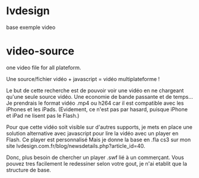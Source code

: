 lvdesign
======

base exemple video

video-source
============

one video file for all plateform. 

Une source/fichier vidéo + javascript = vidéo multiplateforme !

Le but de cette recherche est de pouvoir voir une vidéo en ne chargeant qu'une seule source vidéo.
Une economie de bande passante et de temps…
Je prendrais le format vidéo .mp4 ou h264 car il est compatible avec les iPhones et les iPads.
(Evidement, ce n'est pas par hasard, puisque iPhone et iPad ne lisent pas le Flash.)

Pour que cette vidéo soit visible sur d'autres supports, je mets en place une solution alternative avec javascript pour lire la vidéo avec un player en Flash.
Ce player est personnalisé Mais je donne la base en .fla cs3 sur mon site lvdesign.com.fr/blog/newsdetails.php?article_id=40. 

Donc, plus besoin de chercher un player .swf lié à un commerçant. Vous pouvez tres facilement le redessiner selon votre gout, je n'ai etablit que la structure de base.

